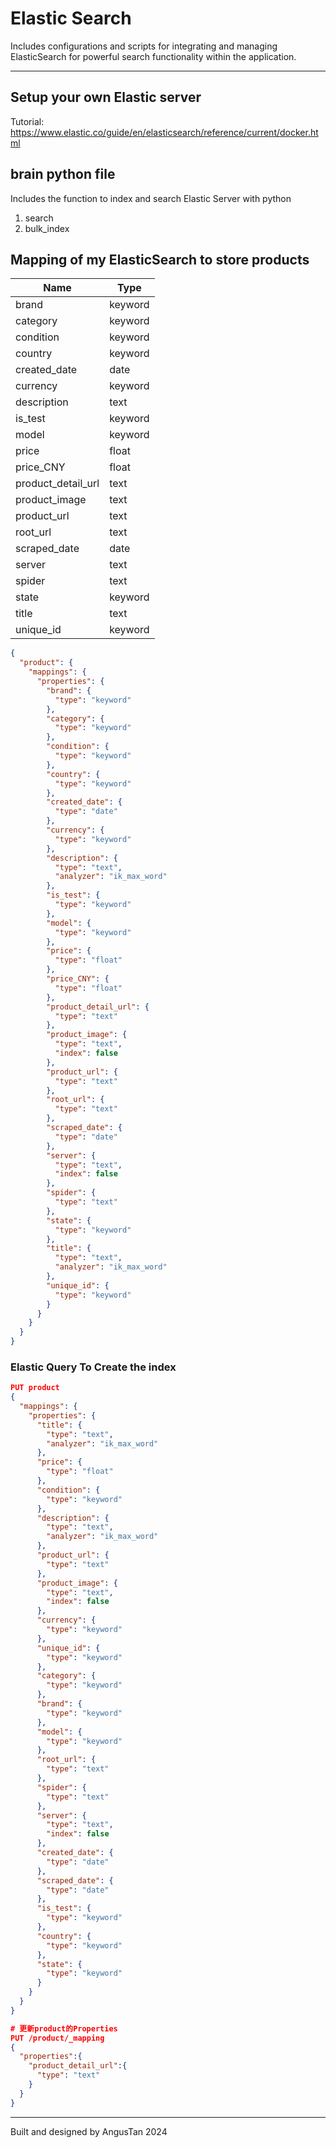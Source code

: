 # Elastic Search
Includes configurations and scripts for integrating and managing ElasticSearch for powerful search functionality within the application.

---

## Setup your own Elastic server
Tutorial: https://www.elastic.co/guide/en/elasticsearch/reference/current/docker.html

## brain python file
Includes the function to index and search Elastic Server with python
1. search
2. bulk_index

## Mapping of my ElasticSearch to store products

| Name               | Type    |
| ------------------ | ------- |
| brand              | keyword |
| category           | keyword |
| condition          | keyword |
| country            | keyword |
| created_date       | date    |
| currency           | keyword |
| description        | text    |
| is_test            | keyword |
| model              | keyword |
| price              | float   |
| price_CNY          | float   |
| product_detail_url | text    |
| product_image      | text    |
| product_url        | text    |
| root_url           | text    |
| scraped_date       | date    |
| server             | text    |
| spider             | text    |
| state              | keyword |
| title              | text    |
| unique_id          | keyword |


```json
{
  "product": {
    "mappings": {
      "properties": {
        "brand": {
          "type": "keyword"
        },
        "category": {
          "type": "keyword"
        },
        "condition": {
          "type": "keyword"
        },
        "country": {
          "type": "keyword"
        },
        "created_date": {
          "type": "date"
        },
        "currency": {
          "type": "keyword"
        },
        "description": {
          "type": "text",
          "analyzer": "ik_max_word"
        },
        "is_test": {
          "type": "keyword"
        },
        "model": {
          "type": "keyword"
        },
        "price": {
          "type": "float"
        },
        "price_CNY": {
          "type": "float"
        },
        "product_detail_url": {
          "type": "text"
        },
        "product_image": {
          "type": "text",
          "index": false
        },
        "product_url": {
          "type": "text"
        },
        "root_url": {
          "type": "text"
        },
        "scraped_date": {
          "type": "date"
        },
        "server": {
          "type": "text",
          "index": false
        },
        "spider": {
          "type": "text"
        },
        "state": {
          "type": "keyword"
        },
        "title": {
          "type": "text",
          "analyzer": "ik_max_word"
        },
        "unique_id": {
          "type": "keyword"
        }
      }
    }
  }
}
```

### Elastic Query To Create the index
```json
PUT product
{
  "mappings": {
    "properties": {
      "title": {
        "type": "text",
        "analyzer": "ik_max_word"
      },
      "price": {
        "type": "float"
      },
      "condition": {
        "type": "keyword"
      },
      "description": {
        "type": "text",
        "analyzer": "ik_max_word"
      },
      "product_url": {
        "type": "text"
      },
      "product_image": {
        "type": "text",
        "index": false
      },
      "currency": {
        "type": "keyword"
      },
      "unique_id": {
        "type": "keyword"
      },
      "category": {
        "type": "keyword"
      },
      "brand": {
        "type": "keyword"
      },
      "model": {
        "type": "keyword"
      },
      "root_url": {
        "type": "text"
      },
      "spider": {
        "type": "text"
      },
      "server": {
        "type": "text",
        "index": false
      },
      "created_date": {
        "type": "date"
      },
      "scraped_date": {
        "type": "date"
      },
      "is_test": {
        "type": "keyword"
      },
      "country": {
        "type": "keyword"
      },
      "state": {
        "type": "keyword"
      }
    }
  }
}

# 更新product的Properties
PUT /product/_mapping
{
  "properties":{
    "product_detail_url":{
      "type": "text"
    }
  }
}
```

---
Built and designed by AngusTan 2024